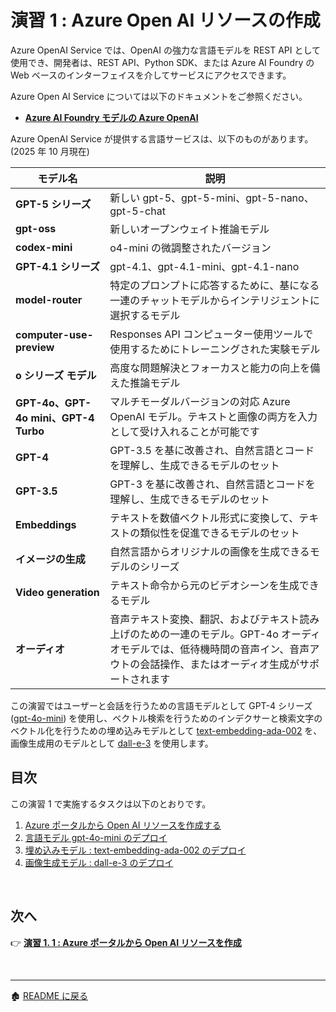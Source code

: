 # 演習 1 : Azure Open AI リソースの作成

Azure OpenAI Service では、OpenAI の強力な言語モデルを REST API として使用でき、開発者は、REST API、Python SDK、または Azure AI Foundry の Web ベースのインターフェイスを介してサービスにアクセスできます。

Azure Open AI Service については以下のドキュメントをご参照ください。

- [**Azure AI Foundry モデルの Azure OpenAI**](https://learn.microsoft.com/ja-jp/azure/ai-foundry/foundry-models/concepts/models-sold-directly-by-azure?pivots=azure-openai&tabs=global-standard-aoai%2Cstandard-chat-completions%2Cglobal-standard#azure-openai-in-azure-ai-foundry-models)

Azure OpenAI Service が提供する言語サービスは、以下のものがあります。(2025 年 10 月現在)

| モデル名 | 説明  |
|---|---|
| **GPT-5 シリーズ** | 新しい gpt-5、gpt-5-mini、gpt-5-nano、gpt-5-chat |
| **gpt-oss** | 新しいオープンウェイト推論モデル |
| **codex-mini** | o4-mini の微調整されたバージョン |
| **GPT-4.1 シリーズ** | gpt-4.1、gpt-4.1-mini、gpt-4.1-nano |
| **model-router** | 特定のプロンプトに応答するために、基になる一連のチャットモデルからインテリジェントに選択するモデル |
| **computer-use-preview** | Responses API コンピューター使用ツールで使用するためにトレーニングされた実験モデル |
| **o シリーズ モデル** | 高度な問題解決とフォーカスと能力の向上を備えた推論モデル |
| **GPT-4o、GPT-4o mini、GPT-4 Turbo** | マルチモーダルバージョンの対応 Azure OpenAI モデル。テキストと画像の両方を入力として受け入れることが可能です |
| **GPT-4** | GPT-3.5 を基に改善され、自然言語とコードを理解し、生成できるモデルのセット |
| **GPT-3.5** | GPT-3 を基に改善され、自然言語とコードを理解し、生成できるモデルのセット |
| **Embeddings** | テキストを数値ベクトル形式に変換して、テキストの類似性を促進できるモデルのセット |
| **イメージの生成** | 自然言語からオリジナルの画像を生成できるモデルのシリーズ |
| **Video generation** | テキスト命令から元のビデオシーンを生成できるモデル |
| **オーディオ** | 音声テキスト変換、翻訳、およびテキスト読み上げのための一連のモデル。GPT-4o オーディオモデルでは、低待機時間の音声イン、音声アウトの会話操作、またはオーディオ生成がサポートされます |


この演習ではユーザーと会話を行うための言語モデルとして GPT-4 シリーズ ([gpt-4o-mini](https://learn.microsoft.com/ja-jp/azure/ai-services/openai/concepts/models#how-do-i-access-the-gpt-4o-and-gpt-4o-mini-models)) を使用し、ベクトル検索を行うためのインデクサーと検索文字のベクトル化を行うための埋め込みモデルとして [text-embedding-ada-002](https://learn.microsoft.com/ja-jp/azure/ai-foundry/foundry-models/concepts/models-sold-directly-by-azure?pivots=azure-openai&tabs=global-standard-aoai%2Cstandard-chat-completions%2Cglobal-standard#embeddings) を、画像生成用のモデルとして [dall-e-3](https://learn.microsoft.com/ja-jp/azure/ai-foundry/foundry-models/concepts/models-sold-directly-by-azure?pivots=azure-openai&tabs=global-standard-aoai%2Cstandard-chat-completions%2Cglobal-standard#image-generation-models) を使用します。
<br>

## 目次

この演習 1 で実施するタスクは以下のとおりです。

1. [Azure ポータルから Open AI リソースを作成する](Ex01-1.md)
2. [言語モデル gpt-4o-mini のデプロイ](Ex01-2.md)
3. [埋め込みモデル : text-embedding-ada-002 のデプロイ](Ex01-3.md)
4. [画像生成モデル : dall-e-3 のデプロイ](Ex01-4.md)

<br>

## 次へ

👉 [**演習 1. 1  : Azure ポータルから Open AI リソースを作成**](Ex01-1.md) 

<br>

<hr>

🏚️ [README に戻る](README.md)